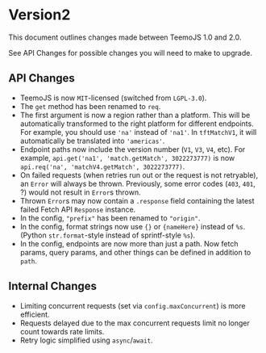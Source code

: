 # Version2

This document outlines changes made between TeemoJS 1.0 and 2.0.

See API Changes for possible changes you will need to make to upgrade.

## API Changes

* TeemoJS is now `MIT`-licensed (switched from `LGPL-3.0`).
* The `get` method has been renamed to `req`.
* The first argument is now a region rather than a platform. This will be automatically transformed to the right
  platform for different endpoints. For example, you should use `'na'` instead of `'na1'`. In `tftMatchV1`, it will
  automatically be translated into `'americas'`.
* Endpoint paths now include the version number (`V1`, `V3`, `V4`, etc).
  For example, `api.get('na1', 'match.getMatch', 3022273777)` is now `api.req('na', 'matchV4.getMatch', 3022273777)`.
* On failed requests (when retries run out or the request is not retryable),
  an `Error` will always be thrown. Previously, some error codes (`403`, `401`,
  ?) would not result in `Error`s thrown.
* Thrown `Error`s may now contain a `.response` field containing the latest
  failed Fetch API `Response` instance.
* In the config, `"prefix"` has been renamed to `"origin"`.
* In the config, format strings now use `{}` or `{nameHere}` instead of `%s`.
  (Python `str.format`-style instead of sprintf-style `%s`).
* In the config, endpoints are now more than just a path. Now fetch params,
  query params, and other things can be defined in addition to `path`.

## Internal Changes

* Limiting concurrent requests (set via `config.maxConcurrent`) is more
  efficient.
* Requests delayed due to the max concurrent requests limit no longer count
  towards rate limits.
* Retry logic simplified using `async`/`await`.
